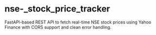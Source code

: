 # nse-_stock_price_tracker
FastAPI-based REST API to fetch real-time NSE stock prices using Yahoo Finance with CORS support and clean error handling.
